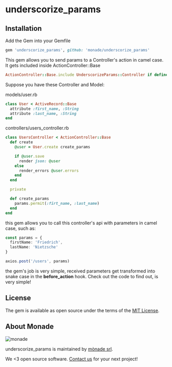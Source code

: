 # underscorize_params

## Installation

Add the Gem into your Gemfile

```ruby
gem 'underscorize_params', github: 'monade/underscorize_params'
```

This gem allows you to send params to a Controller's action in camel case.
It gets included inside ActionController::Base

```ruby
ActionController::Base.include UnderscorizeParams::Controller if defined?(ActionController::Base)
```

Suppose you have these Controller and Model:

models/user.rb
```ruby
class User < ActiveRecord::Base
  attribute :first_name, :String
  attribute :last_name, :String
end
```

controllers/users_controller.rb
```ruby
class UsersController < ActionController::Base
  def create
    @user = User.create create_params

    if @user.save
      render json: @user
    else
      render_errors @user.errors
    end
  end

  private

  def create_params
    params.permit(:firt_name, :last_name)
  end
end
```

this gem allows you to call this controller's api with parameters in camel case, such as:

```typescript
const params = {
  firstName: 'Friedrich',
  lastName: 'Nietzsche'
}

axios.post('/users', params)
```

the gem's job is very simple, received parameters get transformed into snake case in the **before_action** hook.
Check out the code to find out, is very simple!

## License

The gem is available as open source under the terms of the [MIT License](https://opensource.org/licenses/MIT).

About Monade
----------------

![monade](https://monade.io/wp-content/uploads/2021/06/monadelogo.png)

underscorize_params is maintained by [mònade srl](https://monade.io/en/home-en/).

We <3 open source software. [Contact us](https://monade.io/en/contact-us/) for your next project!
